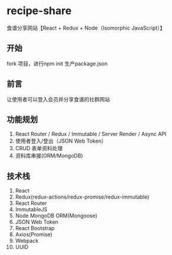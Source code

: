 # recipe-share
食谱分享网站【React + Redux + Node（Isomorphic JavaScript）】

## 开始
fork 项目，进行npm init 生产package.json

## 前言
让使用者可以登入会员并分享食谱的社群网站

## 功能规划
1. React Router / Redux / Immutable / Server Render / Async API
2. 使用者登入/登出（JSON Web Token）
3. CRUD 表单资料处理
4. 资料库串接(ORM/MongoDB)

## 技术栈
1. React
2. Redux(redux-actions/redux-promise/redux-immutable)
3. React Router
4. ImmutableJS
5. Node MongoDB ORM(Mongoose)
6. JSON Web Token
7. React Bootstrap
8. Axios(Promise)
9. Webpack
10. UUID